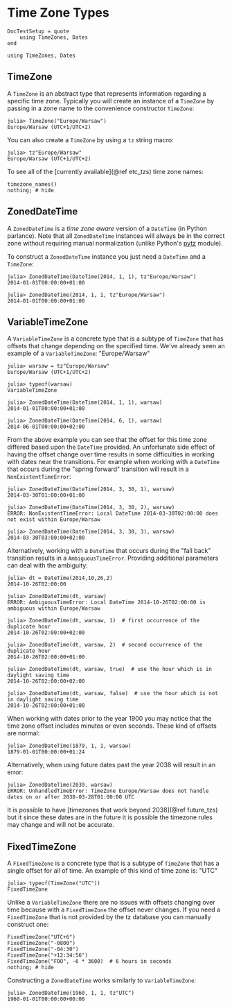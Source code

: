 # Time Zone Types

```@meta
DocTestSetup = quote
    using TimeZones, Dates
end
```

```@setup tz
using TimeZones, Dates
```

## TimeZone

A `TimeZone` is an abstract type that represents information regarding a specific time zone. Typically you will create an instance of a `TimeZone` by passing in a zone name to the convenience constructor `TimeZone`:

```jldoctest warsaw
julia> TimeZone("Europe/Warsaw")
Europe/Warsaw (UTC+1/UTC+2)
```

You can also create a `TimeZone` by using a `tz` string macro:

```jldoctest warsaw
julia> tz"Europe/Warsaw"
Europe/Warsaw (UTC+1/UTC+2)
```

To see all of the [currently available](@ref etc_tzs) time zone names:

```@example tz
timezone_names()
nothing; # hide
```

## ZonedDateTime

A `ZonedDateTime` is a *time zone aware* version of a `DateTime` (in Python parlance). Note that all `ZonedDateTime` instances will always be in the correct zone without requiring manual normalization (unlike Python's [pytz](https://pypi.org/project/pytz/) module).

To construct a `ZonedDateTime` instance you just need a `DateTime` and a `TimeZone`:

```jldoctest warsaw
julia> ZonedDateTime(DateTime(2014, 1, 1), tz"Europe/Warsaw")
2014-01-01T00:00:00+01:00

julia> ZonedDateTime(2014, 1, 1, tz"Europe/Warsaw")
2014-01-01T00:00:00+01:00
```

## VariableTimeZone

A `VariableTimeZone` is a concrete type that is a subtype of `TimeZone` that has offsets that change depending on the specified time. We've already seen an example of a `VariableTimeZone`: "Europe/Warsaw"

```jldoctest warsaw
julia> warsaw = tz"Europe/Warsaw"
Europe/Warsaw (UTC+1/UTC+2)

julia> typeof(warsaw)
VariableTimeZone

julia> ZonedDateTime(DateTime(2014, 1, 1), warsaw)
2014-01-01T00:00:00+01:00

julia> ZonedDateTime(DateTime(2014, 6, 1), warsaw)
2014-06-01T00:00:00+02:00
```

From the above example you can see that the offset for this time zone differed based upon the `DateTime` provided. An unfortunate side effect of having the offset change over time results in some difficulties in working with dates near the transitions. For example when working with a `DateTime` that occurs during the "spring forward" transition will result in a `NonExistentTimeError`:

```jldoctest warsaw
julia> ZonedDateTime(DateTime(2014, 3, 30, 1), warsaw)
2014-03-30T01:00:00+01:00

julia> ZonedDateTime(DateTime(2014, 3, 30, 2), warsaw)
ERROR: NonExistentTimeError: Local DateTime 2014-03-30T02:00:00 does not exist within Europe/Warsaw

julia> ZonedDateTime(DateTime(2014, 3, 30, 3), warsaw)
2014-03-30T03:00:00+02:00
```

Alternatively, working with a `DateTime` that occurs during the "fall back" transition results in a `AmbiguousTimeError`. Providing additional parameters can deal with the ambiguity:

```jldoctest warsaw
julia> dt = DateTime(2014,10,26,2)
2014-10-26T02:00:00

julia> ZonedDateTime(dt, warsaw)
ERROR: AmbiguousTimeError: Local DateTime 2014-10-26T02:00:00 is ambiguous within Europe/Warsaw

julia> ZonedDateTime(dt, warsaw, 1)  # first occurrence of the duplicate hour
2014-10-26T02:00:00+02:00

julia> ZonedDateTime(dt, warsaw, 2)  # second occurrence of the duplicate hour
2014-10-26T02:00:00+01:00

julia> ZonedDateTime(dt, warsaw, true)  # use the hour which is in daylight saving time
2014-10-26T02:00:00+02:00

julia> ZonedDateTime(dt, warsaw, false)  # use the hour which is not in daylight saving time
2014-10-26T02:00:00+01:00
```

When working with dates prior to the year 1900 you may notice that the time zone offset includes minutes or even seconds. These kind of offsets are normal:

```jldoctest warsaw
julia> ZonedDateTime(1879, 1, 1, warsaw)
1879-01-01T00:00:00+01:24
```

Alternatively, when using future dates past the year 2038 will result in an error:

```jldoctest warsaw
julia> ZonedDateTime(2039, warsaw)
ERROR: UnhandledTimeError: TimeZone Europe/Warsaw does not handle dates on or after 2038-03-28T01:00:00 UTC
```

It is possible to have [timezones that work beyond 2038](@ref future_tzs) but it since these dates are in the future it is possible the timezone rules may change and will not be accurate.


## FixedTimeZone

A `FixedTimeZone` is a concrete type that is a subtype of `TimeZone` that has a single offset for all of time. An example of this kind of time zone is: "UTC"

```jldoctest
julia> typeof(TimeZone("UTC"))
FixedTimeZone
```

Unlike a `VariableTimeZone` there are no issues with offsets changing over time because with a `FixedTimeZone` the offset never changes. If you need a `FixedTimeZone` that is not provided by the tz database you can manually construct one:

```@example tz
FixedTimeZone("UTC+6")
FixedTimeZone("-0800")
FixedTimeZone("-04:30")
FixedTimeZone("+12:34:56")
FixedTimeZone("FOO", -6 * 3600)  # 6 hours in seconds
nothing; # hide
```

Constructing a `ZonedDateTime` works similarly to `VariableTimeZone`:

```jldoctest
julia> ZonedDateTime(1960, 1, 1, tz"UTC")
1960-01-01T00:00:00+00:00
```
